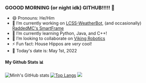 ### GOOOD MORNING (or night idk) GITHUB!!!!! 👋
- 😄 Pronouns: He/Him
- 🔭 I’m currently working on [LCSS-WeatherBot](https://github.com/Raminh05/LCSS-WeatherBot), (and occasionally) [RaddedMC's SmartFrame](https://github.com/RaddedMC/SmartFrame)
- 🌱 I’m currently learning Python, Java, and C++!
- 👯 I’m looking to collaborate on [Viking Robotics](https://github.com/FRC6854)
- ⚡ Fun fact: House Hippos are *very* cool!
- 📆 Today's date is: May 1st, 2022


#### My Github Stats 📊
![Minh's GitHub stats](https://github-readme-stats.vercel.app/api?username=Raminh05&show_icons=true&theme=monokai)
[![Top Langs](https://github-readme-stats.vercel.app/api/top-langs/?username=Raminh05)](https://github.com/Raminh05/github-readme-stats)
<img src="https://github-readme-streak-stats.herokuapp.com/?user=Raminh05"></img>

<!--
**Raminh05/Raminh05** is a ✨ _special_ ✨ repository because its `README.md` (this file) appears on your GitHub profile.

Here are some ideas to get you started:


- 🤔 I’m looking for help with ...
- 💬 Ask me about ...



-->
